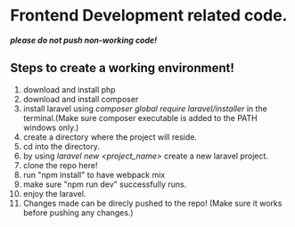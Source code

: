 # Frontend Development related code.
***please do not push non-working code!***

## Steps to create a working environment!

1. download and install php
2. download and install composer
3. install laravel using *composer global require laravel/installer* in the terminal.(Make sure composer executable is added to the PATH windows only.)
4. create a directory where the project will reside.
5. cd into the directory.
6. by using *laravel new <project_name>* create a new laravel project.
7. clone the repo here!
8. run "npm install" to have webpack mix
9. make sure "npm run dev" successfully runs.
10. enjoy the laravel.
11. Changes made can be direcly pushed to the repo! (Make sure it works before pushing any changes.)